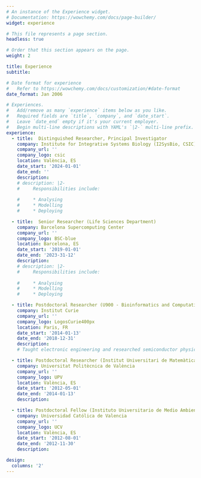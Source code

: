 ```yaml
---
# An instance of the Experience widget.
# Documentation: https://wowchemy.com/docs/page-builder/
widget: experience

# This file represents a page section.
headless: true

# Order that this section appears on the page.
weight: 2

title: Experience
subtitle:

# Date format for experience
#   Refer to https://wowchemy.com/docs/customization/#date-format
date_format: Jan 2006

# Experiences.
#   Add/remove as many `experience` items below as you like.
#   Required fields are `title`, `company`, and `date_start`.
#   Leave `date_end` empty if it's your current employer.
#   Begin multi-line descriptions with YAML's `|2-` multi-line prefix.
experience:
  - title:  Distinguished Researcher, Principal Investigator
    company: Institute for Integrative Systems Biology (I2SysBio, CSIC)
    company_url: ''
    company_logo: csic
    location: València, ES
    date_start: '2024-01-01'
    date_end: ''
    description:
    # description: |2-
    #     Responsibilities include:
        
    #     * Analysing
    #     * Modelling
    #     * Deploying

  - title:  Senior Researcher (Life Sciences Department)
    company: Barcelona Supercomputing Center
    company_url: ''
    company_logo: BSC-blue
    location: Barcelona, ES
    date_start: '2019-01-01'
    date_end: '2023-31-12'
    description:
    # description: |2-
    #     Responsibilities include:
        
    #     * Analysing
    #     * Modelling
    #     * Deploying

  - title: Postdoctoral Researcher (U900 - Bioinformatics and Computational Systems Biology of Cancer)
    company: Institut Curie
    company_url: ''
    company_logo: LogosCurie400px
    location: Paris, FR
    date_start: '2014-01-13'
    date_end: '2018-12-31'
    description: 
    # Taught electronic engineering and researched semiconductor physics.

  - title: Postdoctoral Researcher (Institut Universitari de Matemàtica Pura i Aplicada)
    company: Universitat Politècnica de València
    company_url: ''
    company_logo: UPV
    location: València, ES
    date_start: '2012-05-01'
    date_end: '2014-01-13'
    description: 

  - title: Postdoctoral Fellow (Instituto Universitario de Medio Ambiente y Ciencia Marina)
    company: Universidad Católica de Valencia
    company_url: ''
    company_logo: UCV
    location: València, ES
    date_start: '2012-08-01'
    date_end: '2012-11-30'
    description: 

design:
  columns: '2'
---
```

